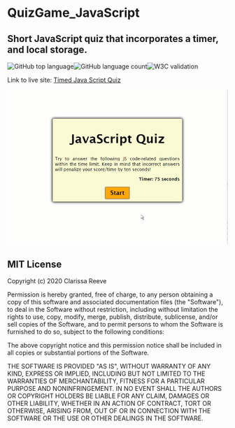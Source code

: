 # QuizGame_JavaScript

## Short JavaScript quiz that incorporates a timer, and local storage.

![GitHub top language](https://img.shields.io/github/languages/top/clarissareeve/QuizGame_JavaScript)![GitHub language count](https://img.shields.io/github/languages/count/clarissareeve/QuizGame_JavaScript)![W3C validation](https://img.shields.io/w3c-validation/default?targetUrl=https%3A%2F%2Fclarissareeve.github.io%2Fpassword_generator%2F)

Link to live site: [Timed Java Script Quiz](https://clarissareeve.github.io/QuizGame_JavaScript/)

![Landing Page](assets/Quiz.GIF)

## MIT License

Copyright (c) 2020 Clarissa Reeve

Permission is hereby granted, free of charge, to any person obtaining a copy
of this software and associated documentation files (the "Software"), to deal
in the Software without restriction, including without limitation the rights
to use, copy, modify, merge, publish, distribute, sublicense, and/or sell
copies of the Software, and to permit persons to whom the Software is
furnished to do so, subject to the following conditions:

The above copyright notice and this permission notice shall be included in all
copies or substantial portions of the Software.

THE SOFTWARE IS PROVIDED "AS IS", WITHOUT WARRANTY OF ANY KIND, EXPRESS OR
IMPLIED, INCLUDING BUT NOT LIMITED TO THE WARRANTIES OF MERCHANTABILITY,
FITNESS FOR A PARTICULAR PURPOSE AND NONINFRINGEMENT. IN NO EVENT SHALL THE
AUTHORS OR COPYRIGHT HOLDERS BE LIABLE FOR ANY CLAIM, DAMAGES OR OTHER
LIABILITY, WHETHER IN AN ACTION OF CONTRACT, TORT OR OTHERWISE, ARISING FROM,
OUT OF OR IN CONNECTION WITH THE SOFTWARE OR THE USE OR OTHER DEALINGS IN THE
SOFTWARE.